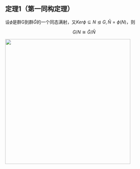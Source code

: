 ## 定理1（第一同构定理）

设$\phi$是群G到群$\bar{G}$的一个同态满射，又$Ker \phi\subseteq N \trianglelefteq G,\bar{N}=\phi(N)$，则

$$G/N\cong \bar{G}/\bar{N}$$

<img src="https://github.com/DINOREXNB/DINOREXNB.github.io/blob/main/docs/images/cxds12-1.png?raw=true" align="center" style="width:400px;">




